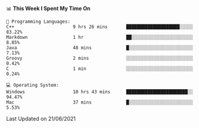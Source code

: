 
<!--START_SECTION:waka-->
📊 **This Week I Spent My Time On** 

```text
💬 Programming Languages: 
C++                      9 hrs 26 mins       ████████████████████░░░░░   83.22% 
Markdown                 1 hr                ██░░░░░░░░░░░░░░░░░░░░░░░   8.85% 
Java                     48 mins             █░░░░░░░░░░░░░░░░░░░░░░░░   7.13% 
Groovy                   2 mins              ░░░░░░░░░░░░░░░░░░░░░░░░░   0.42% 
C                        1 min               ░░░░░░░░░░░░░░░░░░░░░░░░░   0.24%

💻 Operating System: 
Windows                  10 hrs 43 mins      ███████████████████████░░   94.47% 
Mac                      37 mins             █░░░░░░░░░░░░░░░░░░░░░░░░   5.53%

```


 Last Updated on 21/06/2021
<!--END_SECTION:waka-->

